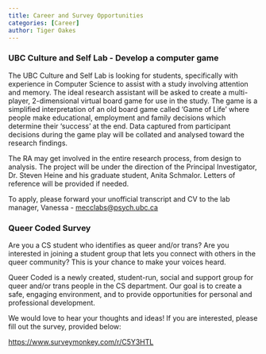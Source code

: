 ```yaml
---
title: Career and Survey Opportunities
categories: [Career]
author: Tiger Oakes
---
```


### UBC Culture and Self Lab - Develop a computer game

The UBC Culture and Self Lab is looking for students, specifically with
experience in Computer Science to assist with a study involving attention and
memory. The ideal research assistant will be asked to create a multi-player,
2-dimensional virtual board game for use in the study. The game is a simplified
interpretation of an old board game called ‘Game of Life’ where people make
educational, employment and family decisions which determine their ‘success’ at
the end. Data captured from participant decisions during the game play will be
collated and analysed toward the research findings.

The RA may get involved in the entire research process, from design to analysis.
The project will be under the direction of the Principal Investigator, Dr.
Steven Heine and his graduate student, Anita Schmalor. Letters of reference will
be provided if needed.

To apply, please forward your unofficial transcript and CV to the lab manager,
Vanessa - [mecclabs@psych.ubc.ca](mailto:mecclabs@psych.ubc.ca)

### Queer Coded Survey

Are you a CS student who identifies as queer and/or trans? Are you interested in
joining a student group that lets you connect with others in the queer
community? This is your chance to make your voices heard.

Queer Coded is a newly created, student-run, social and support group for queer
and/or trans people in the CS department. Our goal is to create a safe, engaging
environment, and to provide opportunities for personal and professional
development.

We would love to hear your thoughts and ideas! If you are interested, please
fill out the survey, provided below:

https://www.surveymonkey.com/r/C5Y3HTL
